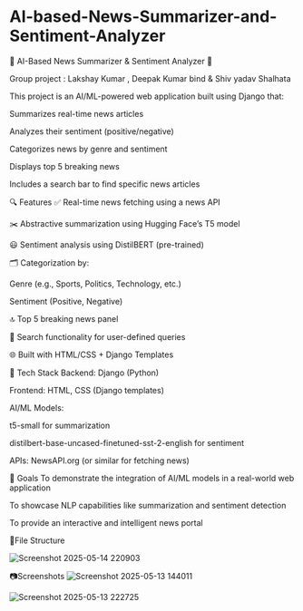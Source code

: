 # AI-based-News-Summarizer-and-Sentiment-Analyzer

🧠 AI-Based News Summarizer & Sentiment Analyzer 📰

Group project : Lakshay Kumar , Deepak Kumar bind & Shiv yadav Shalhata


This project is an AI/ML-powered web application built using Django that:

Summarizes real-time news articles

Analyzes their sentiment (positive/negative)

Categorizes news by genre and sentiment

Displays top 5 breaking news

Includes a search bar to find specific news articles

🔍 Features
✅ Real-time news fetching using a news API

✂️ Abstractive summarization using Hugging Face’s T5 model

😃 Sentiment analysis using DistilBERT (pre-trained)

🗂️ Categorization by:

Genre (e.g., Sports, Politics, Technology, etc.)

Sentiment (Positive, Negative)

🔝 Top 5 breaking news panel

🔎 Search functionality for user-defined queries

🌐 Built with HTML/CSS + Django Templates

🧰 Tech Stack
Backend: Django (Python)

Frontend: HTML, CSS (Django templates)

AI/ML Models:

t5-small for summarization

distilbert-base-uncased-finetuned-sst-2-english for sentiment

APIs: NewsAPI.org (or similar for fetching news)

🎯 Goals
To demonstrate the integration of AI/ML models in a real-world web application

To showcase NLP capabilities like summarization and sentiment detection

To provide an interactive and intelligent news portal


📁File Structure

![Screenshot 2025-05-14 220903](https://github.com/user-attachments/assets/b64c4bc0-2d55-4d7a-bbe3-34f99836af1b)


📷Screenshots
![Screenshot 2025-05-13 144011](https://github.com/user-attachments/assets/f4efc5e9-878e-4db4-8abc-ecc652576bef)

![Screenshot 2025-05-13 222725](https://github.com/user-attachments/assets/d470fe2a-aafa-4e56-9a7c-6e7c6a62586f)


